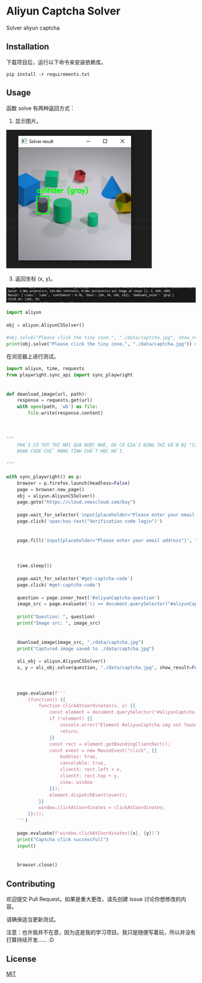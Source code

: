 # Aliyun Captcha Solver

Solver aliyun captcha

## Installation
下载项目后，运行以下命令来安装依赖库。
```
pip install -r requirements.txt
```

## Usage
函数 solve 有两种返回方式：
1. 显示图片。

![demo](https://github.com/hectran12/AliyunCaptchaSolver/blob/main/github/img/image.jpg)


3. 返回坐标 (x, y)。

   
![demo](https://github.com/hectran12/AliyunCaptchaSolver/blob/main/github/img/xy.png)



```py
import aliyun

obj = aliyun.AliyunCSSolver()

#obj.solve("Please click the tiny cone.", "./data/captcha.jpg", show_result=True) # show image in window
print(obj.solve("Please click the tiny cone.", "./data/captcha.jpg")) # return x, y coordinates of the object (use for click the object)
```
在浏览器上进行测试。
```py
import aliyun, time, requests
from playwright.sync_api import sync_playwright


def download_image(url, path):
    response = requests.get(url)
    with open(path, 'wb') as file:
        file.write(response.content)    
    


"""
    PHẢI CÓ TUT THÌ MỚI QUA ĐƯỢC NHÉ, DÙ CÓ GIẢI ĐÚNG THÌ VẪN BỊ "SIGNATURE FAILED" :)))
    ĐOẠN CODE CHỈ MANG TÍNH CHẤT HỌC HỎI.

"""

with sync_playwright() as p:
    browser = p.firefox.launch(headless=False)
    page = browser.new_page()
    obj = aliyun.AliyunCSSolver()
    page.goto("https://cloud.vmoscloud.com/buy")

    page.wait_for_selector('input[placeholder="Please enter your email address"]')
    page.click('span:has-text("Verification code login")')


    page.fill('input[placeholder="Please enter your email address"]', "tronghoadeptrai2008@gmail.com")



    time.sleep(5)

    page.wait_for_selector('#get-captcha-code')
    page.click('#get-captcha-code')

    question = page.inner_text('#aliyunCaptcha-question')
    image_src = page.evaluate('() => document.querySelector("#aliyunCaptcha-img").src')

    print("Question: ", question)
    print("Image src: ", image_src)


    download_image(image_src, "./data/captcha.jpg")
    print("Captured image saved to ./data/captcha.jpg")

    ali_obj = aliyun.AliyunCSSolver()
    x, y = ali_obj.solve(question, "./data/captcha.jpg", show_result=False)
    


    page.evaluate(f'''
        (function() {{
            function clickAtCoordinates(x, y) {{
                const element = document.querySelector("#aliyunCaptcha-img");
                if (!element) {{
                    console.error("Element #aliyunCaptcha-img not found");
                    return;
                }}
                const rect = element.getBoundingClientRect();
                const event = new MouseEvent("click", {{
                    bubbles: true,
                    cancelable: true,
                    clientX: rect.left + x,
                    clientY: rect.top + y,
                    view: window
                }});
                element.dispatchEvent(event);
            }}
            window.clickAtCoordinates = clickAtCoordinates;
        }})();
    ''')

    page.evaluate(f'window.clickAtCoordinates({x}, {y})')
    print("Captcha click successfull")
    input()


    browser.close()


```

## Contributing
欢迎提交 Pull Request。如果是重大更改，请先创建 Issue 讨论你想修改的内容。

请确保适当更新测试。

注意：也许我并不在意，因为这是我的学习项目。我只是随便写着玩，所以并没有打算持续开发…… :D

## License

[MIT](https://choosealicense.com/licenses/mit/)
